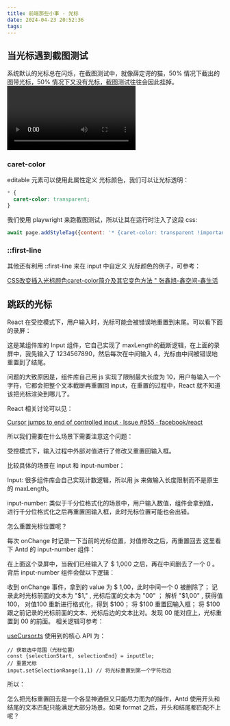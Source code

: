 ```yaml
---
title: 前端那些小事 - 光标
date: 2024-04-23 20:52:36
tags:
---
```

 
## 当光标遇到截图测试

系统默认的光标总在闪烁，在截图测试中，就像薛定谔的猫，50% 情况下截出的图带光标，50% 情况下又没有光标，截图测试往往会因此挂掉。
<video src="./cursor.mp4" />
一个解决思路是在截图测试中隐藏光标或者让光标不闪烁。有两个办法可以做到：

### caret-color

editable 元素可以使用此属性定义 光标颜色，我们可以让光标透明：
```css
* {
  caret-color: transparent;
}
```

我们使用 playwright 来跑截图测试，所以让其在运行时注入了这段 css:
```javascript
await page.addStyleTag({content: '* {caret-color: transparent !important;}'})
```

### ::first-line
其他还有利用 ::first-line 来在 input 中自定义 光标颜色的例子，可参考：

[CSS改变插入光标颜色caret-color简介及其它变色方法 " 张鑫旭-鑫空间-鑫生活
](https://www.zhangxinxu.com/wordpress/2018/01/css-caret-color-first-line/)


## 跳跃的光标
React 在受控模式下，用户输入时，光标可能会被错误地重置到末尾。可以看下面的录屏：

这是某组件库的 Input 组件，它自己实现了 maxLength的截断逻辑，在上面的录屏中，我先输入了 1234567890，然后每次在中间输入 4，光标由中间被错误地重置到了结尾。

问题的大致原因是，组件库自己用 js 实现了限制最大长度为 10，用户每输入一个字符，它都会把整个文本截断再重置回 input，在重置的过程中，React 就不知道该把光标渲染到哪儿了。

React 相关讨论可以见：

[Cursor jumps to end of controlled input · Issue #955 · facebook/react](​github.com/facebook/react/issues/955)


所以我们需要在什么场景下需要注意这个问题：

受控模式下，输入过程中外部对值进行了修改又重置回输入框。

比较具体的场景在 input 和 input-number：

Input: 很多组件库会自己实现计数逻辑，所以用 js 来做输入长度限制而不是原生的 maxLength。

input-number: 类似于千分位格式化的场景中，用户输入数值，组件会拿到值，进行千分位格式化之后再重置回输入框，此时光标位置可能也会出错。

怎么重置光标位置呢？

每次 onChange 时记录一下当前的光标位置，对值修改之后，再重置回去
这里看下 Antd 的 input-number 组件：

在上面这个录屏中，当我们已经输入了 $ 1,000 之后，再在中间删去了一个 0 。背后 input-number 组件会做以下逻辑：

收到 onChange 事件，拿到的 value 为 $ 1,00，此时中间一个 0 被删除了；
记录此时光标前面的文本为 "$1," , 光标后面的文本为 "00" ；
解析 "$1,00" , 获得值 100， 对值100 重新进行格式化，得到 $100；
将 $100 重置回输入框；
将 $100 跟之前记录的光标前面的文本、光标后边的文本比对。发现 00 能对应上，光标重置到 00 的前面。
相关逻辑可参考：

[useCursor.ts](https://github.com/react-component/input-number/blob/master/src/hooks/useCursor.ts)
使用到的核心 API 为：
```
// 获取选中范围（光标位置）
const {selectionStart, selectionEnd} = inputEle;
// 重置光标
input.setSelectionRange(1,1) // 将光标重置到第一个字符后边
```

所以：

怎么把光标重置回去是一个各显神通但又只能尽力而为的操作，Antd 使用开头和结尾的文本匹配只能满足大部分场景。如果 format 之后，开头和结尾都匹配不上呢？